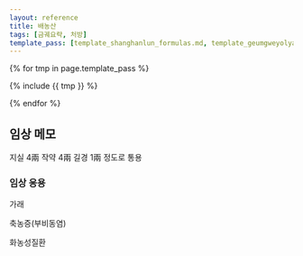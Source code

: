 ```yaml
---
layout: reference
title: 배농산
tags: [금궤요략, 처방]
template_pass: [template_shanghanlun_formulas.md, template_geumgweyolyag_formulas.md, template_etc_formulas.md]
---
```


{% for tmp in page.template_pass %}

{% include {{ tmp }} %}

{% endfor %}

## 임상 메모

지실 4兩 작약 4兩 길경 1兩 정도로 통용

### 임상 응용

가래

축농증(부비동염)

화농성질환
